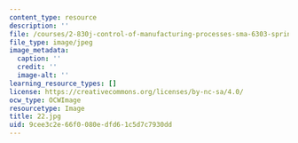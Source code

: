 ```yaml
---
content_type: resource
description: ''
file: /courses/2-830j-control-of-manufacturing-processes-sma-6303-spring-2008/9cee3c2e66f0080edfd61c5d7c7930dd_22.jpg
file_type: image/jpeg
image_metadata:
  caption: ''
  credit: ''
  image-alt: ''
learning_resource_types: []
license: https://creativecommons.org/licenses/by-nc-sa/4.0/
ocw_type: OCWImage
resourcetype: Image
title: 22.jpg
uid: 9cee3c2e-66f0-080e-dfd6-1c5d7c7930dd
---
```


